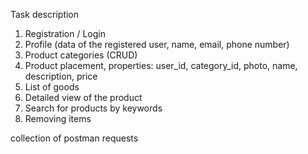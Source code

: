 Task description

1. Registration / Login
2. Profile (data of the registered user, name, email, phone number)
3. Product categories (CRUD)
4. Product placement, properties: user_id, category_id, photo, name, description, price
5. List of goods
6. Detailed view of the product
7. Search for products by keywords
8. Removing items

collection of postman requests

